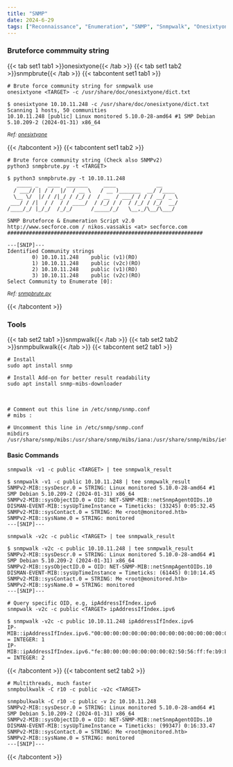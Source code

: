 ```yaml
---
title: "SNMP"
date: 2024-6-29
tags: ["Reconnaissance", "Enumeration", "SNMP", "Snmpwalk", "Onesixtyone", "Database Dumping"]
---
```


### Bruteforce commmuity string

{{< tab set1 tab1 >}}onesixtyone{{< /tab >}}
{{< tab set1 tab2 >}}snmpbrute{{< /tab >}}
{{< tabcontent set1 tab1 >}}

```console
# Brute force community string for snmpwalk use
onesixtyone <TARGET> -c /usr/share/doc/onesixtyone/dict.txt
```

```console {class="sample-code"}
$ onesixtyone 10.10.11.248 -c /usr/share/doc/onesixtyone/dict.txt
Scanning 1 hosts, 50 communities
10.10.11.248 [public] Linux monitored 5.10.0-28-amd64 #1 SMP Debian 5.10.209-2 (2024-01-31) x86_64
```

<small>*Ref: [onesixtyone](https://github.com/trailofbits/onesixtyone)*</small>

{{< /tabcontent >}}
{{< tabcontent set1 tab2 >}}

```console
# Brute force community string (Check also SNMPv2)
python3 snmpbrute.py -t <TARGET>
```

```console {class="sample-code"}
$ python3 snmpbrute.py -t 10.10.11.248
   _____ _   ____  _______     ____             __     
  / ___// | / /  |/  / __ \   / __ )_______  __/ /____ 
  \__ \/  |/ / /|_/ / /_/ /  / __  / ___/ / / / __/ _ \
 ___/ / /|  / /  / / ____/  / /_/ / /  / /_/ / /_/  __/
/____/_/ |_/_/  /_/_/      /_____/_/   \__,_/\__/\___/ 

SNMP Bruteforce & Enumeration Script v2.0
http://www.secforce.com / nikos.vassakis <at> secforce.com
###############################################################

---[SNIP]---                                                                                                                                                                       
Identified Community strings                                                                                                                                                                                        
        0) 10.10.11.248    public (v1)(RO)
        1) 10.10.11.248    public (v2c)(RO)
        2) 10.10.11.248    public (v1)(RO)
        3) 10.10.11.248    public (v2c)(RO)
Select Community to Enumerate [0]:
```

<small>*Ref: [snmpbrute.py](https://github.com/SECFORCE/SNMP-Brute/blob/master/snmpbrute.py)*</small>

{{< /tabcontent >}}

### Tools

{{< tab set2 tab1 >}}snmpwalk{{< /tab >}}
{{< tab set2 tab2 >}}snmpbulkwalk{{< /tab >}}
{{< tabcontent set2 tab1 >}}

```console
# Install
sudo apt install snmp
```

```console
# Install Add-on for better result readability
sudo apt install snmp-mibs-downloader
```

<br>

```console
# Comment out this line in /etc/snmp/snmp.conf
# mibs :

# Uncomment this line in /etc/snmp/snmp.conf
mibdirs /usr/share/snmp/mibs:/usr/share/snmp/mibs/iana:/usr/share/snmp/mibs/ietf
```

#### Basic Commands

```console
snmpwalk -v1 -c public <TARGET> | tee snmpwalk_result
```

```console {class="sample-code"}
$ snmpwalk -v1 -c public 10.10.11.248 | tee snmpwalk_result
SNMPv2-MIB::sysDescr.0 = STRING: Linux monitored 5.10.0-28-amd64 #1 SMP Debian 5.10.209-2 (2024-01-31) x86_64
SNMPv2-MIB::sysObjectID.0 = OID: NET-SNMP-MIB::netSnmpAgentOIDs.10
DISMAN-EVENT-MIB::sysUpTimeInstance = Timeticks: (33245) 0:05:32.45
SNMPv2-MIB::sysContact.0 = STRING: Me <root@monitored.htb>
SNMPv2-MIB::sysName.0 = STRING: monitored
---[SNIP]---
```

```console
snmpwalk -v2c -c public <TARGET> | tee snmpwalk_result
```

```console {class="sample-code"}
$ snmpwalk -v2c -c public 10.10.11.248 | tee snmpwalk_result
SNMPv2-MIB::sysDescr.0 = STRING: Linux monitored 5.10.0-28-amd64 #1 SMP Debian 5.10.209-2 (2024-01-31) x86_64
SNMPv2-MIB::sysObjectID.0 = OID: NET-SNMP-MIB::netSnmpAgentOIDs.10
DISMAN-EVENT-MIB::sysUpTimeInstance = Timeticks: (61445) 0:10:14.45
SNMPv2-MIB::sysContact.0 = STRING: Me <root@monitored.htb>
SNMPv2-MIB::sysName.0 = STRING: monitored
---[SNIP]---
```

```console
# Query specific OID, e.g, ipAddressIfIndex.ipv6
snmpwalk -v2c -c public <TARGET> ipAddressIfIndex.ipv6
```

```console {class="sample-code"}
$ snmpwalk -v2c -c public 10.10.11.248 ipAddressIfIndex.ipv6
IP-MIB::ipAddressIfIndex.ipv6."00:00:00:00:00:00:00:00:00:00:00:00:00:00:00:01" = INTEGER: 1
IP-MIB::ipAddressIfIndex.ipv6."fe:80:00:00:00:00:00:00:02:50:56:ff:fe:b9:b0:de" = INTEGER: 2
```

{{< /tabcontent >}}
{{< tabcontent set2 tab2 >}}

```console
# Multithreads, much faster
snmpbulkwalk -C r10 -c public -v2c <TARGET>
```

```console {class="sample-code"}
snmpbulkwalk -C r10 -c public -v 2c 10.10.11.248
SNMPv2-MIB::sysDescr.0 = STRING: Linux monitored 5.10.0-28-amd64 #1 SMP Debian 5.10.209-2 (2024-01-31) x86_64
SNMPv2-MIB::sysObjectID.0 = OID: NET-SNMP-MIB::netSnmpAgentOIDs.10
DISMAN-EVENT-MIB::sysUpTimeInstance = Timeticks: (99347) 0:16:33.47
SNMPv2-MIB::sysContact.0 = STRING: Me <root@monitored.htb>
SNMPv2-MIB::sysName.0 = STRING: monitored
---[SNIP]---
```

{{< /tabcontent >}}
